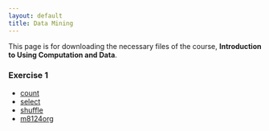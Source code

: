 ```yaml
---
layout: default
title: Data Mining
---
```


This page is for downloading the necessary files of the course, **Introduction to Using Computation and Data**.

### Exercise 1
- [count](./ex1/count.py)
- [select](./ex1/select.py)
- [shuffle](./ex1/shuffle.py)
- [m8124org](./ex1/m8124org.txt) 